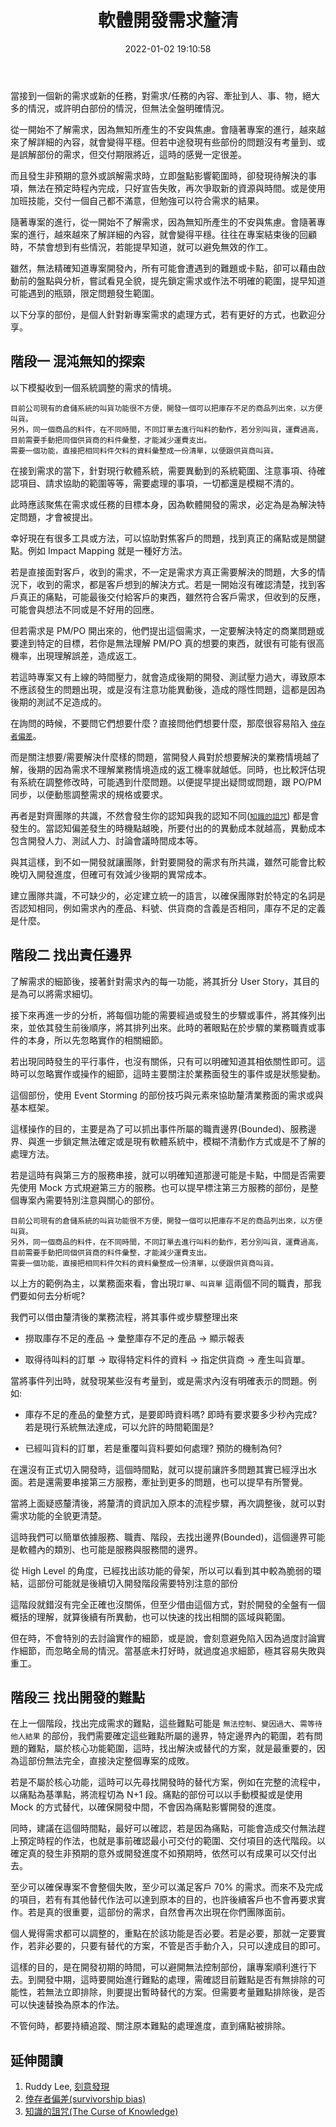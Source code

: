 ﻿---
title: 軟體開發需求釐清
date: 2022-01-02 19:10:58
tags:
  - 自我修練
  - 刻意練習
categories:
  - 軟體開發
slug: 軟體開發需求釐清
---

當接到一個新的需求或新的任務，對需求/任務的內容、牽扯到人、事、物，絕大多的情況，或許明白部份的情況，但無法全盤明確情況。

從一開始不了解需求，因為無知所產生的不安與焦慮。會隨著專案的進行，越來越來了解詳細的內容，就會變得平穩。但若中途發現有些部份的問題沒有考量到、或是誤解部份的需求，但交付期限將近，這時的感覺一定很差。

而且發生非預期的意外或誤解需求時，立即盤點影響範圍時，卻發現待解決的事項，無法在預定時程內完成，只好宣告失敗，再次爭取新的資源與時間。或是使用加班技能，交付一個自己都不滿意，但勉強可以符合需求的結果。

隨著專案的進行，從一開始不了解需求，因為無知所產生的不安與焦慮。會隨著專案的進行，越來越來了解詳細的內容，就會變得平穩。往往在專案結束後的回顧時，不禁會想到有些情況，若能提早知道，就可以避免無效的作工。

雖然，無法精確知道專案開發內，所有可能會遭遇到的難題或卡點，卻可以藉由啟動前的盤點與分析，嘗試看見全貌，提先鎖定需求或作法不明確的範圍，提早知道可能遇到的瓶頸，限定問題發生範圍。

以下分享的部份，是個人針對新專案需求的處理方式，若有更好的方式，也歡迎分享。

<!--more-->

## 階段一 混沌無知的探索

以下模擬收到一個系統調整的需求的情境。

``` Plan
目前公司現有的倉儲系統的叫貨功能很不方便，開發一個可以把庫存不足的商品列出來，以方便叫貨。
另外，同一個商品的料件，在不同時間，不同訂單去進行叫料的動作，若分別叫貨，運費過高，目前需要手動把同個供貨商的料件彙整，才能減少運費支出。
需要一個功能，直接把相同料件欠料的資料彙整成一份清單，以便跟供貨商叫貨。
```

在接到需求的當下，針對現行軟體系統，需要異動到的系統範圍、注意事項、待確認項目、請求協助的範圍等等，需要處理的事項，一切都還是模糊不清的。

此時應該聚焦在需求或任務的目標本身，因為軟體開發的需求，必定為是為解決特定問題，才會被提出。

幸好現在有很多工具或方法，可以協助對焦客戶的問題，找到真正的痛點或是關鍵點。例如 Impact Mapping 就是一種好方法。

若是直接面對客戶，收到的需求，不一定是需求方真正需要解決的問題，大多的情況下，收到的需求，都是客戶想到的解決方式。若是一開始沒有確認清楚，找到客戶真正的痛點，可能最後交付給客戶的東西，雖然符合客戶需求，但收到的反應，可能會與想法不同或是不好用的回應。

但若需求是 PM/PO 開出來的，他們提出這個需求，一定要解決特定的商業問題或要達到特定的目標，若你是無法理解 PM/PO 真的想要的東西，就很有可能有很高機率，出現理解誤差，造成返工。

若這時專案又有上線的時間壓力，就會造成後期的開發、測試壓力過大，導致原本不應該發生的問題出現，或是沒有注意功能異動後，造成的隱性問題，這都是因為後期的測試不足造成的。

在詢問的時候，不要問它們想要什麼？直接問他們想要什麼，那麼很容易陷入 [`倖存者偏差`](https://zh.wikipedia.org/wiki/%E5%80%96%E5%AD%98%E8%80%85%E5%81%8F%E8%AA%A4)。

而是關注想要/需要解決什麼樣的問題，當開發人員對於想要解決的業務情境越了解，後期的因為需求不理解業務情境造成的返工機率就越低。同時，也比較評估現有系統在調整修改時，可能遇到什麼問題。以便提早提出疑問或問題，跟 PO/PM 同步，以便動態調整需求的規格或要求。

再者是對齊團隊的共識，不然會發生你的認知與我的認知不同([`知識的詛咒`](https://wiki.mbalib.com/zh-tw/%E7%9F%A5%E8%AF%86%E8%AF%85%E5%92%92)) 都是會發生的。當認知偏差發生的時機點越晚，所要付出的的異動成本就越高，異動成本包含開發人力、測試人力、討論會議時間成本等。

與其這樣，到不如一開發就讓團隊，針對要開發的需求有所共識，雖然可能會比較晚切入開發進度，但確可有效減少後期的異常成本。

建立團隊共識，不可缺少的，必定建立統一的語言，以確保團隊對於特定的名詞是否認知相同，例如需求內的產品、料號、供貨商的含義是否相同，庫存不足的定義是什麼。

## 階段二 找出責任邊界

了解需求的細節後，接著針對需求內的每一功能，將其折分 User Story，其目的是為可以將需求細切。

接下來再進一步的分析，將每個功能的需要經過或發生的步驟或事件，將其條列出來，並依其發生前後順序，將其排列出來。此時的著眼點在於步驟的業務職責或事件的本身，所以先忽略實作的相關細節。

若出現同時發生的平行事件，也沒有關係，只有可以明確知道其相依關性即可。這時可以忽略實作或操作的細節，這時主要關注於業務面發生的事件或是狀態變動。

這個部份，使用 Event Storming 的部份技巧與元素來協助釐清業務面的需求或與基本框架。

這樣操作的目的，主要是為了可以抓出事件所屬的職責邊界(Bounded)、服務邊界、與進一步鎖定無法確定或是現有軟體系統中，模糊不清動作方式或是不了解的處理方法。

若是這時有與第三方的服務串接，就可以明確知道那邊可能是卡點，中間是否需要先使用 Mock 方式規避第三方的服務。也可以提早標注第三方服務的部份，是整個專案內需要特別注意與關心的部份。

```Plan
目前公司現有的倉儲系統的叫貨功能很不方便，開發一個可以把庫存不足的商品列出來，以方便叫貨。
另外，同一個商品的料件，在不同時間，不同訂單去進行叫料的動作，若分別叫貨，運費過高，目前需要手動把同個供貨商的料件彙整，才能減少運費支出。
需要一個功能，直接把相同料件欠料的資料彙整成一份清單，以便跟供貨商叫貨。
```

以上方的範例為主，以業務面來看，會出現`訂單`、`叫貨單` 這兩個不同的職責，那我們要如何去分析呢?

我們可以借由釐清後的業務流程，將其事件或步驟整理出來

- 撈取庫存不足的產品 → 彙整庫存不足的產品 → 顯示報表

- 取得待叫料的訂單 → 取得特定料件的資料 → 指定供貨商 → 產生叫貨單。

當將事件列出時，就發現某些沒有考量到，或是需求內沒有明確表示的問題。例如:

- 庫存不足的產品的彙整方式，是要即時資料嗎? 即時有要求要多少秒內完成? 若是現行系統無法達成，可以允許的時間範圍是?

- 已經叫貨料的訂單，若是重覆叫貨料要如何處理? 預防的機制為何?

在還沒有正式切入開發時，這個時間點，就可以提前讓許多問題其實已經浮出水面。若是還需要串接第三方服務，牽扯到更多的問題，也可以提早有所警覺。

當將上面疑惑釐清後，將釐清的資訊加入原本的流程步驟，再次調整後，就可以對需求功能的全貌更清楚。

這時我們可以簡單依據服務、職責、階段，去找出邊界(Bounded)，這個邊界可能是軟體內的類別、也可能是服務與服務間的邊界。

從 High Level 的角度，已經找出該功能的骨架，所以可以看到其中較為脆弱的環結，這部份可能就是後續切入開發階段需要特別注意的部份

這階段就錯沒有完全正確也沒關係，但至少借由這個方式，對於開發的全盤有一個概括的理解，就算後續有所異動，也可以快速的找出相關的區域與範圍。

但在時，不會特別的去討論實作的細節，或是說，會刻意避免陷入因為過度討論實作細節，而忽略全局的情況。當基底未打好時，就過度追求細節，極其容易失敗與重工。

## 階段三 找出開發的難點

在上一個階段，找出完成需求的難點，這些難點可能是 `無法控制`、`變因過大`、`需等待他人結果` 的部份，我們需要確定這些難點所屬的邊界，特定邊界內的範圍，若有問題的難點，屬於核心功能範圍，這時，找出解決或替代的方案，就是最重要的，因為這部份無法完全，直接決定整個專案的成敗。

若是不屬於核心功能，這時可以先尋找開發時的替代方案，例如在完整的流程中，以痛點為基準點，將流程切為 N+1 段。痛點的部份可以以手動模擬或是使用 Mock 的方式替代，以確保開發中間，不會因為痛點影響開發的進度。

同時，建議在這個時間點，最好可以確認，若是因為痛點，可能會造成交付無法趕上預定時程的作法，也就是事前確認最小可交付的範圍、交付項目的迭代階段。以確定真的發生非預期的意外或開發進度不如預期時，依然可以有成果可以交付出去。

至少可以確保專案不會整個失敗，至少可以滿足客戶 70% 的需求。而來不及完成的項目，若有有其他替代作法可以達到原本的目的，也許後續客戶也不會再要求實作。若是真的很重要，這部份的需求，自然會再次出現在你們團隊面前。

個人覺得需求都可以調整的，重點在於該功能是否必要。若是必要，那就一定要實作，若非必要的，只要有替代的方案，不管是否手動介入，只可以達成目的即可。

這樣的目的，是在開發初期的時間，可以避開無法控制部份，讓專案順利進行下去。到開發中期，這時要開始進行難點的處理，需確認目前難點是否有無排除的可能性，若無法立即排除，則要提出暫時替代的方案。但需要考量難點排除後，是否可以快速替換為原本的作法。

不管何時，都要持續追蹤、關注原本難點的處理進度，直到痛點被排除。

## 延伸閱讀

1. Ruddy Lee, [刻意發現](https://ruddyblog.wordpress.com/2020/08/04/%e5%88%bb%e6%84%8f%e7%99%bc%e7%8f%be-deliberate-discovery/)
2. [倖存者偏差(survivorship bias)](https://zh.wikipedia.org/wiki/%E5%80%96%E5%AD%98%E8%80%85%E5%81%8F%E8%AA%A4)
3. [知識的詛咒(The Curse of Knowledge)](https://wiki.mbalib.com/zh-tw/%E7%9F%A5%E8%AF%86%E8%AF%85%E5%92%92)
